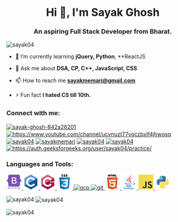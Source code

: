 <h1 align="center">Hi 👋, I'm Sayak Ghosh</h1>
<h3 align="center">An aspiring Full Stack Developer from Bharat.</h3>

<p align="left"> <img src="https://komarev.com/ghpvc/?username=sayak04&label=Profile%20views&color=0e75b6&style=flat" alt="sayak04" /> </p>

- 🌱 I’m currently learning **jQuery, Python**, **ReactJS

- 💬 Ask me about **DSA, CP, C++, JavaScript, CSS**

- 📫 How to reach me **sayakmemari@gmail.com**

- ⚡ Fun fact **I hated CS till 10th.**

<h3 align="left">Connect with me:</h3>
<p align="left">
<a href="https://linkedin.com/in/sayak-ghosh-842a26201" target="blank"><img align="center" src="https://raw.githubusercontent.com/rahuldkjain/github-profile-readme-generator/master/src/images/icons/Social/linked-in-alt.svg" alt="sayak-ghosh-842a26201" height="30" width="40" /></a>
<a href="https://www.youtube.com/c/https://www.youtube.com/channel/ucvnuzt77vqczbxlf4jhwqsq" target="blank"><img align="center" src="https://raw.githubusercontent.com/rahuldkjain/github-profile-readme-generator/master/src/images/icons/Social/youtube.svg" alt="https://www.youtube.com/channel/ucvnuzt77vqczbxlf4jhwqsq" height="30" width="40" /></a>
<a href="https://www.codechef.com/users/sayak04" target="blank"><img align="center" src="https://cdn.jsdelivr.net/npm/simple-icons@3.1.0/icons/codechef.svg" alt="sayak04" height="30" width="40" /></a>
<a href="https://www.hackerrank.com/sayakmemari" target="blank"><img align="center" src="https://raw.githubusercontent.com/rahuldkjain/github-profile-readme-generator/master/src/images/icons/Social/hackerrank.svg" alt="sayakmemari" height="30" width="40" /></a>
<a href="https://codeforces.com/profile/sayak04" target="blank"><img align="center" src="https://raw.githubusercontent.com/rahuldkjain/github-profile-readme-generator/master/src/images/icons/Social/codeforces.svg" alt="sayak04" height="30" width="40" /></a>
<a href="https://www.leetcode.com/sayak04" target="blank"><img align="center" src="https://raw.githubusercontent.com/rahuldkjain/github-profile-readme-generator/master/src/images/icons/Social/leet-code.svg" alt="sayak04" height="30" width="40" /></a>
<a href="https://auth.geeksforgeeks.org/user/https://auth.geeksforgeeks.org/user/sayak04/practice/" target="blank"><img align="center" src="https://raw.githubusercontent.com/rahuldkjain/github-profile-readme-generator/master/src/images/icons/Social/geeks-for-geeks.svg" alt="https://auth.geeksforgeeks.org/user/sayak04/practice/" height="30" width="40" /></a>
</p>

<h3 align="left">Languages and Tools:</h3>
<p align="left"> <a href="https://getbootstrap.com" target="_blank" rel="noreferrer"> <img src="https://raw.githubusercontent.com/devicons/devicon/master/icons/bootstrap/bootstrap-plain-wordmark.svg" alt="bootstrap" width="40" height="40"/> </a> <a href="https://www.cprogramming.com/" target="_blank" rel="noreferrer"> <img src="https://raw.githubusercontent.com/devicons/devicon/master/icons/c/c-original.svg" alt="c" width="40" height="40"/> </a> <a href="https://www.w3schools.com/cpp/" target="_blank" rel="noreferrer"> <img src="https://raw.githubusercontent.com/devicons/devicon/master/icons/cplusplus/cplusplus-original.svg" alt="cplusplus" width="40" height="40"/> </a> <a href="https://www.w3schools.com/css/" target="_blank" rel="noreferrer"> <img src="https://raw.githubusercontent.com/devicons/devicon/master/icons/css3/css3-original-wordmark.svg" alt="css3" width="40" height="40"/> </a> <a href="https://cloud.google.com" target="_blank" rel="noreferrer"> <img src="https://www.vectorlogo.zone/logos/google_cloud/google_cloud-icon.svg" alt="gcp" width="40" height="40"/> </a> <a href="https://git-scm.com/" target="_blank" rel="noreferrer"> <img src="https://www.vectorlogo.zone/logos/git-scm/git-scm-icon.svg" alt="git" width="40" height="40"/> </a> <a href="https://www.w3.org/html/" target="_blank" rel="noreferrer"> <img src="https://raw.githubusercontent.com/devicons/devicon/master/icons/html5/html5-original-wordmark.svg" alt="html5" width="40" height="40"/> </a> <a href="https://www.java.com" target="_blank" rel="noreferrer"> <img src="https://raw.githubusercontent.com/devicons/devicon/master/icons/java/java-original.svg" alt="java" width="40" height="40"/> </a> <a href="https://developer.mozilla.org/en-US/docs/Web/JavaScript" target="_blank" rel="noreferrer"> <img src="https://raw.githubusercontent.com/devicons/devicon/master/icons/javascript/javascript-original.svg" alt="javascript" width="40" height="40"/> </a> <a href="https://www.python.org" target="_blank" rel="noreferrer"> <img src="https://raw.githubusercontent.com/devicons/devicon/master/icons/python/python-original.svg" alt="python" width="40" height="40"/> </a> </p>

<p><img align="left" src="https://github-readme-stats.vercel.app/api/top-langs?username=sayak04&show_icons=true&locale=en&layout=compact" alt="sayak04" /></p>

<p>&nbsp;<img align="center" src="https://github-readme-stats.vercel.app/api?username=sayak04&show_icons=true&locale=en" alt="sayak04" /></p>

<p><img align="center" src="https://github-readme-streak-stats.herokuapp.com/?user=sayak04&" alt="sayak04" /></p>
